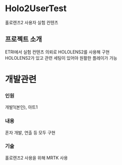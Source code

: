 # Holo2UserTest
홀로렌즈2 사용자 실험 컨텐츠

## 프로젝트 소개
ETRI에서 실험 컨텐츠 의뢰로 HOLOLENS2를 사용해 구현</br>
HOLOLENS2가 있고 관련 세팅이 있어야 원활한 플레이가 가능

# 개발관련
### 인원
개발1(본인), 아트1
### 내용
혼자 개발, 연출 등 모두 구현
### 기술
홀로렌즈2 사용을 위해 MRTK 사용

